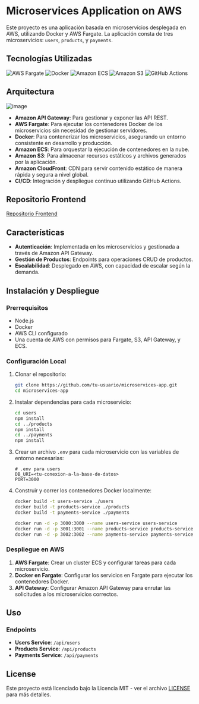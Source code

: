# Microservices Application on AWS

Este proyecto es una aplicación basada en microservicios desplegada en AWS, utilizando Docker y AWS Fargate. La aplicación consta de tres microservicios: `users`, `products`, y `payments`.

## Tecnologías Utilizadas

![AWS Fargate](https://img.shields.io/badge/AWS_Fargate-FF9900?style=for-the-badge&logo=amazon-ecs&logoColor=white)
![Docker](https://img.shields.io/badge/Docker-2496ED?style=for-the-badge&logo=docker&logoColor=white)
![Amazon ECS](https://img.shields.io/badge/Amazon_ECS-FF9900?style=for-the-badge&logo=amazon-ecs&logoColor=white)
![Amazon S3](https://img.shields.io/badge/Amazon_S3-569A31?style=for-the-badge&logo=amazon-s3&logoColor=white)
![GitHub Actions](https://img.shields.io/badge/GitHub_Actions-2088FF?style=for-the-badge&logo=github-actions&logoColor=white)

## Arquitectura

![image](https://github.com/user-attachments/assets/498a28a6-fb35-466f-bf4c-ae00b94a9f81)


- **Amazon API Gateway**: Para gestionar y exponer las API REST.
- **AWS Fargate**: Para ejecutar los contenedores Docker de los microservicios sin necesidad de gestionar servidores.
- **Docker**: Para contenerizar los microservicios, asegurando un entorno consistente en desarrollo y producción.
- **Amazon ECS**: Para orquestar la ejecución de contenedores en la nube.
- **Amazon S3**: Para almacenar recursos estáticos y archivos generados por la aplicación.
- **Amazon CloudFront**: CDN para servir contenido estático de manera rápida y segura a nivel global.
- **CI/CD**: Integración y despliegue continuo utilizando GitHub Actions.

## Repositorio Frontend
[Repositorio Frontend](https://github.com/hiram-avila/S3-AWS-e-commerce)

## Características

- **Autenticación**: Implementada en los microservicios y gestionada a través de Amazon API Gateway.
- **Gestión de Productos**: Endpoints para operaciones CRUD de productos.
- **Escalabilidad**: Desplegado en AWS, con capacidad de escalar según la demanda.

## Instalación y Despliegue

### Prerrequisitos

- Node.js
- Docker
- AWS CLI configurado
- Una cuenta de AWS con permisos para Fargate, S3, API Gateway, y ECS.

### Configuración Local

1. Clonar el repositorio:
    ```bash
    git clone https://github.com/tu-usuario/microservices-app.git
    cd microservices-app
    ```

2. Instalar dependencias para cada microservicio:
    ```bash
    cd users
    npm install
    cd ../products
    npm install
    cd ../payments
    npm install
    ```

3. Crear un archivo `.env` para cada microservicio con las variables de entorno necesarias:
    ```plaintext
    # .env para users
    DB_URI=<tu-conexion-a-la-base-de-datos>
    PORT=3000
    ```

4. Construir y correr los contenedores Docker localmente:
    ```bash
    docker build -t users-service ./users
    docker build -t products-service ./products
    docker build -t payments-service ./payments

    docker run -d -p 3000:3000 --name users-service users-service
    docker run -d -p 3001:3001 --name products-service products-service
    docker run -d -p 3002:3002 --name payments-service payments-service
    ```

### Despliegue en AWS

1. **AWS Fargate**: Crear un cluster ECS y configurar tareas para cada microservicio.
2. **Docker en Fargate**: Configurar los servicios en Fargate para ejecutar los contenedores Docker.
3. **API Gateway**: Configurar Amazon API Gateway para enrutar las solicitudes a los microservicios correctos.

## Uso

### Endpoints

- **Users Service**: `/api/users`
- **Products Service**: `/api/products`
- **Payments Service**: `/api/payments`

## License

Este proyecto está licenciado bajo la Licencia MIT - ver el archivo [LICENSE](LICENSE) para más detalles.

